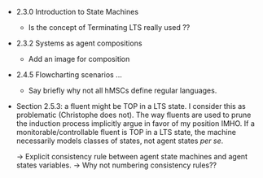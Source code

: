 * 2.3.0 Introduction to State Machines

  * Is the concept of Terminating LTS really used ??
  
* 2.3.2 Systems as agent compositions

  * Add an image for composition
  
* 2.4.5 Flowcharting scenarios ...

  * Say briefly why not all hMSCs define regular languages.

* Section 2.5.3: a fluent might be TOP in a LTS state. I consider this
  as problematic (Christophe does not). The way fluents are used to prune 
  the induction process implicitly argue in favor of my position IMHO. If 
  a monitorable/controllable fluent is TOP in a LTS state, the machine 
  necessarily models classes of states, not agent states _per se_.

  -> Explicit consistency rule between agent state machines and agent states
     variables. 
  -> Why not numbering consistency rules??


